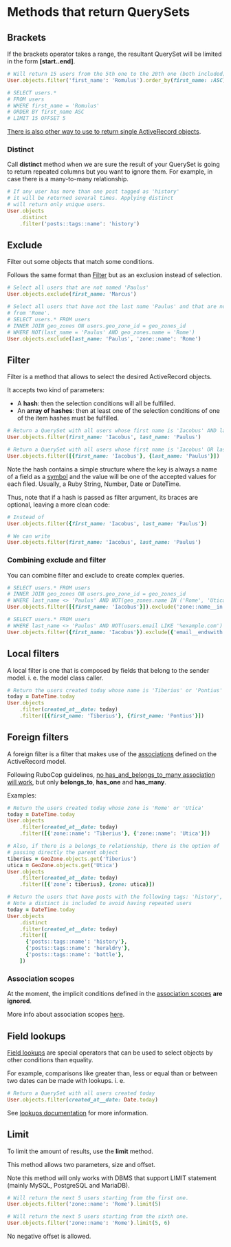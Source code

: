 # Methods that return QuerySets

## Brackets

If the brackets operator takes a range, the resultant QuerySet will be limited
in the form **[start..end]**.

```ruby
# Will return 15 users from the 5th one to the 20th one (both included).
User.objects.filter('first_name': 'Romulus').order_by(first_name: :ASC)[5..20]

# SELECT users.*
# FROM users
# WHERE first_name = 'Romulus'
# ORDER BY first_name ASC
# LIMIT 15 OFFSET 5
```

[There is also other way to use to return single ActiveRecord objects](/doc/api/queryset/dont_return_queryset.md#brackets).

### Distinct

Call **distinct** method when we are sure the result of your QuerySet
is going to return repeated columns but you want to ignore them.
For example, in case there is a many-to-many relationship.

```ruby
# If any user has more than one post tagged as 'history'
# it will be returned several times. Applying distinct
# will return only unique users.
User.objects
    .distinct
    .filter('posts::tags::name': 'history')
``` 

## Exclude

Filter out some objects that match some conditions.

Follows the same format than [Filter](#filter) but as an exclusion instead of
selection.

```ruby
# Select all users that are not named 'Paulus'
User.objects.exclude(first_name: 'Marcus')
```

```ruby
# Select all users that have not the last name 'Paulus' and that are not
# from 'Rome'.
# SELECT users.* FROM users
# INNER JOIN geo_zones ON users.geo_zone_id = geo_zones_id 
# WHERE NOT(last_name = 'Paulus' AND geo_zones.name = 'Rome')
User.objects.exclude(last_name: 'Paulus', 'zone::name': 'Rome')
```

## Filter

Filter is a method that allows to select the desired ActiveRecord objects.

It accepts two kind of parameters:

- A **hash**: then the selection conditions will all be fulfilled.
- An **array of hashes**: then at least one of the selection conditions of one of the item hashes must be fulfilled.

```ruby
# Return a QuerySet with all users whose first name is 'Iacobus' AND last name is 'Paulus'
User.objects.filter(first_name: 'Iacobus', last_name: 'Paulus')

# Return a QuerySet with all users whose first name is 'Iacobus' OR last name is 'Paulus'
User.objects.filter([{first_name: 'Iacobus'}, {last_name: 'Paulus'}])
```

Note the hash contains a simple structure where the key is always a name of a field
as a [symbol](https://ruby-doc.org/core/Symbol.html) and the value will be one
of the accepted values for each filed. Usually, a Ruby String, Number, Date or DateTime.

Thus, note that if a hash is passed as filter argument, its braces
are optional, leaving a more clean code:

```ruby
# Instead of
User.objects.filter({first_name: 'Iacobus', last_name: 'Paulus'})

# We can write
User.objects.filter(first_name: 'Iacobus', last_name: 'Paulus') 
```

### Combining exclude and filter

You can combine filter and exclude to create complex queries.

```ruby
# SELECT users.* FROM users
# INNER JOIN geo_zones ON users.geo_zone_id = geo_zones_id 
# WHERE last_name <> 'Paulus' AND NOT(geo_zones.name IN ('Rome', 'Utica'))
User.objects.filter([{first_name: 'Iacobus'}]).exclude('zone::name__in': ['Rome', 'Utica'])
```

```ruby
# SELECT users.* FROM users
# WHERE last_name <> 'Paulus' AND NOT(users.email LIKE '%example.com')
User.objects.filter({first_name: 'Iacobus'}).exclude({'email__endswith': 'example.com'})
```

## Local filters

A local filter is one that is composed by fields that belong to the
sender model. i. e. the model class caller.

```ruby
# Return the users created today whose name is 'Tiberius' or 'Pontius'
today = DateTime.today
User.objects
    .filter(created_at__date: today)
    .filter([{first_name: 'Tiberius'}, {first_name: 'Pontius'}])
```

## Foreign filters

A foreign filter is a filter that makes use of the [associations](http://guides.rubyonrails.org/association_basics.html)
defined on the ActiveRecord model.

Following RuboCop guidelines, [no has_and_belongs_to_many association
will work](https://www.rubydoc.info/gems/rubocop/RuboCop/Cop/Rails/HasAndBelongsToMany),
but only **belongs_to**, **has_one** and **has_many**.

Examples:

```ruby
# Return the users created today whose zone is 'Rome' or 'Utica'
today = DateTime.today
User.objects
    .filter(created_at__date: today)
    .filter([{'zone::name': 'Tiberius'}, {'zone::name': 'Utica'}])

# Also, if there is a belongs_to relationship, there is the option of
# passing directly the parent object 
tiberius = GeoZone.objects.get('Tiberius')
utica = GeoZone.objects.get('Utica')
User.objects
    .filter(created_at__date: today)
    .filter([{'zone': tiberius}, {zone: utica}])
```

```ruby
# Return the users that have posts with the following tags: 'history', 'heraldry', 'battle'
# Note a distinct is included to avoid having repeated users
today = DateTime.today
User.objects
    .distinct
    .filter(created_at__date: today)
    .filter([
      {'posts::tags::name': 'history'},
      {'posts::tags::name': 'heraldry'},
      {'posts::tags::name': 'battle'},
    ])
```

### Association scopes

At the moment, the implicit conditions defined in the
[association scopes](http://guides.rubyonrails.org/active_record_querying.html#scopes) **are ignored**.

More info about association scopes [here](https://ducktypelabs.com/using-scope-with-associations/).

## Field lookups

[Field lookups](https://docs.djangoproject.com/en/2.0/ref/models/querysets/#field-lookups) are special operators that can be used to select objects by other conditions
than equality.

For example, comparisons like greater than, less or equal than or between two dates
can be made with lookups. i. e.

```ruby
# Return a QuerySet with all users created today
User.objects.filter(created_at__date: Date.today)
```

See [lookups documentation](/doc/api/queryset/lookups.md) for more information. 

## Limit

To limit the amount of results, use the **limit** method.

This method allows two parameters, size and offset.

Note this method will only works with DBMS that support LIMIT statement
(mainly MySQL, PostgreSQL and MariaDB). 

```ruby
# Will return the next 5 users starting from the first one.
User.objects.filter('zone::name': 'Rome').limit(5)

# Will return the next 5 users starting from the sixth one.
User.objects.filter('zone::name': 'Rome').limit(5, 6)
```

No negative offset is allowed.

